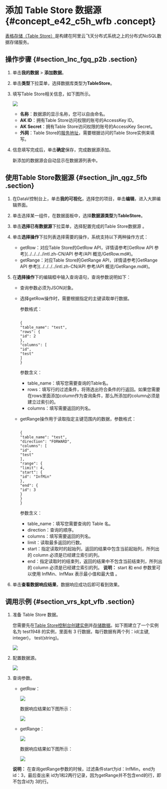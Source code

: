 # 添加 Table Store 数据源 {#concept_e42_c5h_wfb .concept}

[表格存储（Table Store）](../../../../intl.zh-CN/产品简介/什么是表格存储.md#)是构建在阿里云飞天分布式系统之上的分布式NoSQL数据存储服务。

## 操作步骤 {#section_lnc_fgq_p2b .section}

1.  单击**我的数据** \> **添加数据**。
2.  单击**类型**下拉菜单，选择数据库类型为**TableStore**。
3.  填写Table Store相关信息，如下图所示。

    ![](http://static-aliyun-doc.oss-cn-hangzhou.aliyuncs.com/assets/img/64591/155849324632624_zh-CN.png)

    -   **名称**：数据源的显示名称，您可以自由命名。
    -   **AK ID**：拥有Table Store访问权限的账号的AccessKey ID。
    -   **AK Secret**：拥有Table Store访问权限的账号的AccessKey Secret。
    -   **外网**：Table Store的[服务地址](../../../../intl.zh-CN/产品简介/名词解释/服务地址.md#)，需要根据访问的Table Store实例来填写。
4.  信息填写完成后，单击**确定**保存，完成数据源添加。

    新添加的数据源会自动显示在数据源列表中。


## 使用Table Store数据源 {#section_jln_qgz_5fb .section}

1.  在DataV控制台上，单击**我的可视化**，选择您的项目，单击**编辑**，进入大屏编辑界面。
2.  单击选择某一组件，在数据面板中，选择**数据源类型**为**TableStore**。
3.  单击**选择已有数据源**下拉菜单，选择配置完成的Table Store数据源 。
4.  单击**选择操作**下拉列表选择需要的操作，系统支持以下两种操作方式：
    -   getRow：对应Table Store的GetRow API，详情请参考[GetRow API 参考](../../../../intl.zh-CN/API 参考/API 概览/GetRow.md#)。
    -   getRange：对应Table Store的GetRange API，详情请参考[GetRange API 参考](../../../../intl.zh-CN/API 参考/API 概览/GetRange.md#)。
5.  在**选择操作**下的编辑框中输入查询语句，查询参数说明如下：
    -   查询参数必须为JSON对象。
    -   选择getRow操作时，需要根据指定的主键读取单行数据。

        参数格式：

        ```
        
        {
        "table_name": "test",
        "rows": {
        "id": 2
        },
        "columns": [
        "id",
        "test"
        ]
        }
        ```

        参数含义：

        -   table\_name：填写您需要查询的Table名。
        -   rows：填写行的过滤条件，将筛选出符合条件的行返回。如果您需要在rows里面添加column作为查询条件，那么所添加的column必须是建立过索引的。
        -   columns：填写需要返回的列名。
    -   getRange操作用于读取指定主键范围内的数据，参数格式：

        ```
        
        {
        "table_name": "test",
        "direction": "FORWARD",
        "columns": [
        "id",
        "test"
        ],
        "range": {
        "limit": 4,
        "start": {
        "id": "InfMin"
        },
        "end": {
        "id": 3
        }
        }
        }
        ```

        参数含义：

        -   table\_name：填写您需要查询的 Table 名。
        -   direction：查询的顺序。
        -   columns：填写需要返回的列名。
        -   limit：读取最多返回的行数。
        -   start：指定读取时的起始列，返回的结果中包含当前起始列，所列出的 column 必须是已经建立索引的列。
        -   end：指定读取时的结束列，返回的结果中不包含当前结束列，所列出的 column 必须是已经建立索引的列。
        **说明：** start 和 end 参数里可以使用 InfMin、InfMax 表示最小值和最大值 。

6.  单击**查看数据响应结果**，数据响应成功后即可看到效果。

## 调用示例 {#section_vrs_kpt_vfb .section}

1.  准备 Table Store 数据。

    您需要先在[Table Store控制台](https://ots.console.aliyun.com/)[创建实例](../../../../intl.zh-CN/快速入门/创建实例.md#)并[存储数据](../../../../intl.zh-CN/快速入门/读写数据.md#)。如下图建立了一个实例名为 test1948 的实例，里面有 3 行数据，每行数据有两个列：id\(主键, integer\)， test\(string\)。

    ![](http://static-aliyun-doc.oss-cn-hangzhou.aliyuncs.com/assets/img/64591/155849324632810_zh-CN.png)

2.  配置数据源。

    ![](http://static-aliyun-doc.oss-cn-hangzhou.aliyuncs.com/assets/img/64591/155849324632811_zh-CN.png)

3.  查询参数。

    -   getRow：

        ![](http://static-aliyun-doc.oss-cn-hangzhou.aliyuncs.com/assets/img/64591/155849324632812_zh-CN.png)

        数据响应结果如下图所示：

        ![](http://static-aliyun-doc.oss-cn-hangzhou.aliyuncs.com/assets/img/64591/155849324632813_zh-CN.png)

    -   getRange：

        ![](http://static-aliyun-doc.oss-cn-hangzhou.aliyuncs.com/assets/img/64591/155849324732814_zh-CN.png)

        数据响应结果如下图所示：

        ![](http://static-aliyun-doc.oss-cn-hangzhou.aliyuncs.com/assets/img/64591/155849324732815_zh-CN.png)

    **说明：** 在查询getRange参数的时候，过滤条件start为id：InfMin，end为id：3，最后查出来 id为1和2两行记录，因为getRange并不包含end的行，即不包含id为 3的行。


